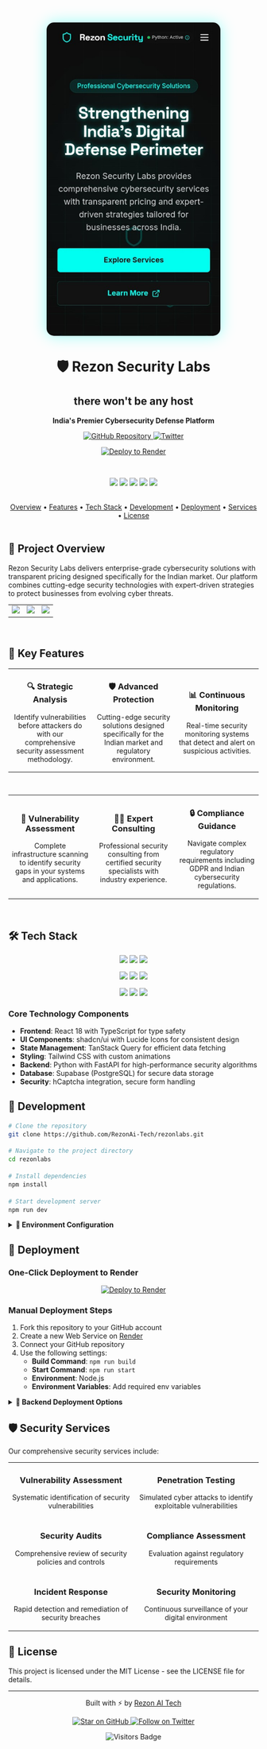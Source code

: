 
<div align="center">
  <img src="public/og-image.jpg" alt="Rezon Security Labs" width="350px" style="border-radius: 15px; box-shadow: 0 0 30px rgba(0, 255, 240, 0.4);" />
  
  <h1>🛡️ Rezon Security Labs</h1>
<h2> there won't be any host  </h2>
  <p>
    <strong>India's Premier Cybersecurity Defense Platform</strong>
  </p>
  
  <p>
    <a href="https://github.com/RezonAi-Tech/rezonlabs">
      <img src="https://img.shields.io/badge/GitHub-RezonAi_Tech-blue?style=for-the-badge&logo=github" alt="GitHub Repository" />
    </a>
    <a href="https://x.com/PrakharYud">
      <img src="https://img.shields.io/badge/Twitter-@PrakharYud-1DA1F2?style=for-the-badge&logo=twitter&logoColor=white" alt="Twitter" />
    </a>
  </p>
  
  <p>
    <a href="https://render.com/deploy?repo=https://github.com/RezonAi-Tech/rezonlabs">
      <img src="https://render.com/images/deploy-to-render-button.svg" alt="Deploy to Render" height="35px" />
    </a>
  </p>

  <br/>
  
  <p>
    <img src="https://img.shields.io/badge/React-18-61DAFB?style=flat-square&logo=react" />
    <img src="https://img.shields.io/badge/TypeScript-5-3178C6?style=flat-square&logo=typescript" />
    <img src="https://img.shields.io/badge/Vite-Latest-646CFF?style=flat-square&logo=vite" />
    <img src="https://img.shields.io/badge/Tailwind-CSS-38B2AC?style=flat-square&logo=tailwind-css" />
    <img src="https://img.shields.io/badge/Python-3.9-3776AB?style=flat-square&logo=python" />
  </p>
</div>

<br />

<div align="center">
  <a href="#project-overview">Overview</a> •
  <a href="#key-features">Features</a> •
  <a href="#tech-stack">Tech Stack</a> •
  <a href="#development">Development</a> •
  <a href="#deployment">Deployment</a> •
  <a href="#security-services">Services</a> •
  <a href="#license">License</a>
</div>

<br />

## 🔐 Project Overview

Rezon Security Labs delivers enterprise-grade cybersecurity solutions with transparent pricing designed specifically for the Indian market. Our platform combines cutting-edge security technologies with expert-driven strategies to protect businesses from evolving cyber threats.

<p align="center">
  <table>
    <tr>
      <td align="center">
        <img src="https://img.shields.io/badge/Industry-Cybersecurity-red?style=flat-square" />
      </td>
      <td align="center">
        <img src="https://img.shields.io/badge/Focus-Indian_Market-orange?style=flat-square" />
      </td>
      <td align="center">
        <img src="https://img.shields.io/badge/Approach-Transparency-green?style=flat-square" />
      </td>
    </tr>
  </table>
</p>

<br/>

## 🚀 Key Features

<div align="center">
  <table>
    <tr>
      <td width="33%" align="center">
        <h3>🔍 Strategic Analysis</h3>
        <p>Identify vulnerabilities before attackers do with our comprehensive security assessment methodology.</p>
      </td>
      <td width="33%" align="center">
        <h3>🛡️ Advanced Protection</h3>
        <p>Cutting-edge security solutions designed specifically for the Indian market and regulatory environment.</p>
      </td>
      <td width="33%" align="center">
        <h3>📊 Continuous Monitoring</h3>
        <p>Real-time security monitoring systems that detect and alert on suspicious activities.</p>
      </td>
    </tr>
  </table>
</div>

<br/>

<div align="center">
  <table>
    <tr>
      <td width="33%" align="center">
        <h3>🔐 Vulnerability Assessment</h3>
        <p>Complete infrastructure scanning to identify security gaps in your systems and applications.</p>
      </td>
      <td width="33%" align="center">
        <h3>👨‍💻 Expert Consulting</h3>
        <p>Professional security consulting from certified security specialists with industry experience.</p>
      </td>
      <td width="33%" align="center">
        <h3>🔒 Compliance Guidance</h3>
        <p>Navigate complex regulatory requirements including GDPR and Indian cybersecurity regulations.</p>
      </td>
    </tr>
  </table>
</div>

<br/>

## 🛠️ Tech Stack

<p align="center">
  <img src="https://img.shields.io/badge/Frontend-React_18-61DAFB?style=for-the-badge&logo=react" />
  <img src="https://img.shields.io/badge/Language-TypeScript_5-3178C6?style=for-the-badge&logo=typescript" />
  <img src="https://img.shields.io/badge/Build_Tool-Vite-646CFF?style=for-the-badge&logo=vite" />
</p>

<p align="center">
  <img src="https://img.shields.io/badge/Styling-Tailwind_CSS-38B2AC?style=for-the-badge&logo=tailwind-css" />
  <img src="https://img.shields.io/badge/Backend-Python_3.9-3776AB?style=for-the-badge&logo=python" />
  <img src="https://img.shields.io/badge/API-FastAPI-009688?style=for-the-badge&logo=fastapi" />
</p>

<p align="center">
  <img src="https://img.shields.io/badge/Database-Supabase-3ECF8E?style=for-the-badge&logo=supabase" />
  <img src="https://img.shields.io/badge/State_Management-TanStack_Query-FF4154?style=for-the-badge&logo=react-query" />
  <img src="https://img.shields.io/badge/UI_Components-shadcn/ui-000000?style=for-the-badge" />
</p>

### Core Technology Components

- **Frontend**: React 18 with TypeScript for type safety
- **UI Components**: shadcn/ui with Lucide Icons for consistent design
- **State Management**: TanStack Query for efficient data fetching
- **Styling**: Tailwind CSS with custom animations
- **Backend**: Python with FastAPI for high-performance security algorithms
- **Database**: Supabase (PostgreSQL) for secure data storage
- **Security**: hCaptcha integration, secure form handling

## 🔧 Development

```bash
# Clone the repository
git clone https://github.com/RezonAi-Tech/rezonlabs.git

# Navigate to the project directory
cd rezonlabs

# Install dependencies
npm install

# Start development server
npm run dev
```

<details>
<summary><b>🔑 Environment Configuration</b></summary>
<br>
The application uses Supabase for backend services. To set up your local environment:

1. Create a Supabase project at [supabase.com](https://supabase.com)
2. Add required tables as per the schema in `database/schema.sql`
3. Connect your application using the Supabase client details

</details>

## 🚀 Deployment

### One-Click Deployment to Render

<p align="center">
  <a href="https://render.com/deploy?repo=https://github.com/RezonAi-Tech/rezonlabs">
    <img src="https://render.com/images/deploy-to-render-button.svg" alt="Deploy to Render" />
  </a>
</p>

### Manual Deployment Steps

1. Fork this repository to your GitHub account
2. Create a new Web Service on [Render](https://render.com)
3. Connect your GitHub repository
4. Use the following settings:
   - **Build Command**: `npm run build`
   - **Start Command**: `npm run start`
   - **Environment**: Node.js
   - **Environment Variables**: Add required env variables

<details>
<summary><b>🐍 Backend Deployment Options</b></summary>
<br>
The Python backend can be deployed separately using:

- Render (Web Services for Python apps)
- Heroku (with Python buildpack)
- AWS Lambda (for serverless functions)
- Google Cloud Run (containerized Python applications)

</details>

## 🛡️ Security Services

Our comprehensive security services include:

<div align="center">
  <table>
    <tr>
      <td width="50%" align="center">
        <h3>Vulnerability Assessment</h3>
        <p>Systematic identification of security vulnerabilities</p>
      </td>
      <td width="50%" align="center">
        <h3>Penetration Testing</h3>
        <p>Simulated cyber attacks to identify exploitable vulnerabilities</p>
      </td>
    </tr>
    <tr>
      <td width="50%" align="center">
        <h3>Security Audits</h3>
        <p>Comprehensive review of security policies and controls</p>
      </td>
      <td width="50%" align="center">
        <h3>Compliance Assessment</h3>
        <p>Evaluation against regulatory requirements</p>
      </td>
    </tr>
    <tr>
      <td width="50%" align="center">
        <h3>Incident Response</h3>
        <p>Rapid detection and remediation of security breaches</p>
      </td>
      <td width="50%" align="center">
        <h3>Security Monitoring</h3>
        <p>Continuous surveillance of your digital environment</p>
      </td>
    </tr>
  </table>
</div>

## 📝 License

This project is licensed under the MIT License - see the LICENSE file for details.

---

<div align="center">
  <p>Built with ⚡ by <a href="https://github.com/RezonAi-Tech">Rezon AI Tech</a></p>
  
  <p>
    <a href="https://github.com/RezonAi-Tech/rezonlabs">
      <img src="https://img.shields.io/badge/Star_on_GitHub-RezonLabs-blue?style=for-the-badge&logo=github" alt="Star on GitHub" />
    </a>
    <a href="https://x.com/PrakharYud">
      <img src="https://img.shields.io/badge/Follow-@PrakharYud-1DA1F2?style=for-the-badge&logo=twitter&logoColor=white" alt="Follow on Twitter" />
    </a>
  </p>
  
  <p>
    <img src="https://api.visitorbadge.io/api/visitors?path=rezonlabs&label=Visitors&labelColor=%23000000&countColor=%2300FFF0" alt="Visitors Badge" />
  </p>
</div>

